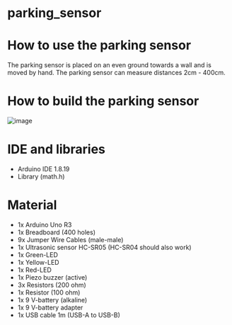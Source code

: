 # parking_sensor

# How to use the parking sensor
The parking sensor is placed on an even ground towards a wall and is moved by hand. The parking sensor can measure distances 2cm - 400cm.

# How to build the parking sensor
![image](https://github.com/abdullahrafeq/parking_sensor/assets/57759935/8243d601-a50a-459e-be84-22f33d31bf08)

# IDE and libraries
* Arduino IDE 1.8.19
* Library (math.h)

# Material
* 1x Arduino Uno R3
* 1x Breadboard (400 holes)
* 9x Jumper Wire Cables (male-male)
* 1x Ultrasonic sensor HC-SR05 (HC-SR04 should also work)
* 1x Green-LED
* 1x Yellow-LED
* 1x Red-LED
* 1x Piezo buzzer (active)
* 3x Resistors (200 ohm)
* 1x Resistor (100 ohm)
* 1x 9 V-battery (alkaline)
* 1x 9 V-battery adapter
* 1x USB cable 1m (USB-A to USB-B)
